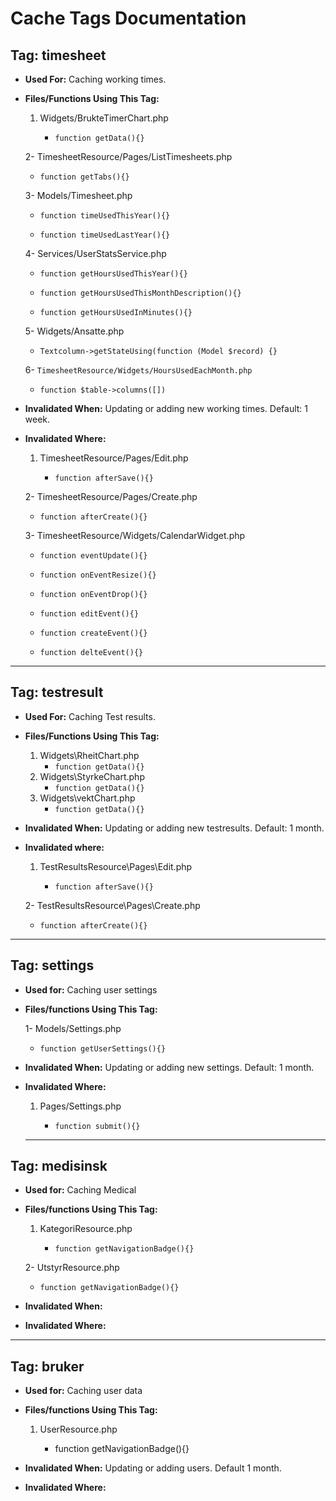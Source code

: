 # Cache Tags Documentation

## Tag: timesheet

- **Used For:** Caching working times.
- **Files/Functions Using This Tag:**
  1. Widgets/BrukteTimerChart.php
     
     - `function getData(){}`
  
  2- TimesheetResource/Pages/ListTimesheets.php
     
     - `function getTabs(){}`
  
  3- Models/Timesheet.php
     
     - `function timeUsedThisYear(){}`
     
     - `function timeUsedLastYear(){}`
  
  4- Services/UserStatsService.php
     
     - `function getHoursUsedThisYear(){}`
     
     - `function getHoursUsedThisMonthDescription(){}`
     
     - `function getHoursUsedInMinutes(){}`
  
  5- Widgets/Ansatte.php
     
     - `Textcolumn->getStateUsing(function (Model $record) {}`
  
  6- `TimesheetResource/Widgets/HoursUsedEachMonth.php`
     
     - `function $table->columns([])`
- **Invalidated When:** Updating or adding new working times. Default: 1 week.
- **Invalidated Where:**
  1. TimesheetResource/Pages/Edit.php
     
     - `function afterSave(){}`
  
  2- TimesheetResource/Pages/Create.php
     
     - `function afterCreate(){}`
  
  3- TimesheetResource/Widgets/CalendarWidget.php
     
     - `function eventUpdate(){}`
     
     - `function onEventResize(){}`
     
     - `function onEventDrop(){}`
     
     - `function editEvent(){}`
     
     - `function createEvent(){}`
     
     - `function delteEvent(){}`

---

## Tag: testresult

- **Used For:** Caching Test results.
- **Files/Functions Using This Tag:**
  1. Widgets\RheitChart.php
     - `function getData(){}`
  2. Widgets\StyrkeChart.php
     - `function getData(){}`
  3. Widgets\vektChart.php
     - `function getData(){}`
     
     
     
- **Invalidated When:** Updating or adding new testresults. Default: 1 month.
- **Invalidated where:**
  1. TestResultsResource\Pages\Edit.php
     
     - `function afterSave(){}`
  
  2- TestResultsResource\Pages\Create.php
     
     - `function afterCreate(){}`

---

## Tag: settings

- **Used for:** Caching user settings

- **Files/functions Using This Tag:**
  
  1- Models/Settings.php
     
     - `function getUserSettings(){}`

- **Invalidated When:** Updating or adding new settings. Default: 1 month.

- **Invalidated Where:**
  
  1. Pages/Settings.php
     
     - `function submit(){}`
  
  ---

## Tag: medisinsk

- **Used for:** Caching Medical

- **Files/functions Using This Tag:** 
  
  1. KategoriResource.php
     
     - `function getNavigationBadge(){}`
  
  2- UtstyrResource.php
     
     - `function getNavigationBadge(){}`

- **Invalidated When:**

- **Invalidated Where:**

---



## Tag: bruker

- **Used for:** Caching user data

- **Files/functions Using This Tag:**
  
  1. UserResource.php
     
     - function getNavigationBadge(){}

- **Invalidated When:** Updating or adding users. Default 1 month.

- **Invalidated Where:**


